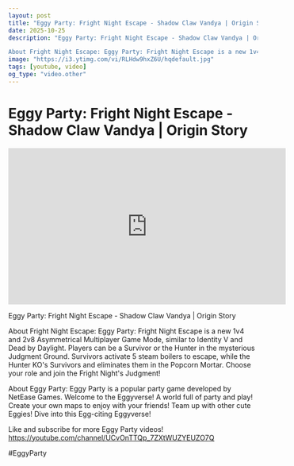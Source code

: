```yaml
---
layout: post
title: "Eggy Party: Fright Night Escape - Shadow Claw Vandya | Origin Story"
date: 2025-10-25
description: "Eggy Party: Fright Night Escape - Shadow Claw Vandya | Origin Story

About Fright Night Escape: Eggy Party: Fright Night Escape is a new 1v4 and 2v8 Asy..."
image: "https://i3.ytimg.com/vi/RLHdw9hxZ6U/hqdefault.jpg"
tags: [youtube, video]
og_type: "video.other"
---
```


<script type="application/ld+json">
{
  "@context": "http://schema.org",
  "@type": "VideoObject",
  "name": "Eggy Party: Fright Night Escape - Shadow Claw Vandya | Origin Story",
  "description": "Eggy Party: Fright Night Escape - Shadow Claw Vandya | Origin Story\n\nAbout Fright Night Escape: Eggy Party: Fright Night Escape is a new 1v4 and 2v8 Asymmetrical Multiplayer Game Mode, similar to Identity V and Dead by Daylight. Players can be a Survivor or the Hunter in the mysterious Judgment Ground. Survivors activate 5 steam boilers to escape, while the Hunter KO's Survivors and eliminates them in the Popcorn Mortar. Choose your role and join the Fright Night's Judgment!\n\nAbout Eggy Party: Eggy Party is a popular party game developed by NetEase Games. Welcome to the Eggyverse! A world full of party and play! Create your own maps to enjoy with your friends! Team up with other cute Eggies! Dive into this Egg-citing Eggyverse!\n\nLike and subscribe for more Eggy Party videos! https://youtube.com/channel/UCvOnTTQp_7ZXtWUZYEUZO7Q \n\n#EggyParty",
  "thumbnailUrl": "https://i3.ytimg.com/vi/RLHdw9hxZ6U/hqdefault.jpg",
  "uploadDate": "2025-10-25T12:00:57",
  "embedUrl": "https://www.youtube.com/embed/RLHdw9hxZ6U",
  "publisher": {
    "@type": "Person",
    "name": "Celo Zaga"
  },
  "mainEntityOfPage": {
    "@type": "WebPage",
    "@id": "https://celozaga.github.io/2025/10/25/eggy-party:-fright-night-escape---shadow-claw-vandya-|-origin-story-RLHdw9hxZ6U.html"
  },
  "duration": "PT0M0S"
}
</script>

<script type="application/ld+json">
{
  "@context": "http://schema.org",
  "@type": "BlogPosting",
  "headline": "Eggy Party: Fright Night Escape - Shadow Claw Vandya | Origin Story",
  "image": "https://i3.ytimg.com/vi/RLHdw9hxZ6U/hqdefault.jpg",
  "publisher": {
    "@type": "Person",
    "name": "Celo Zaga"
  },
  "url": "https://celozaga.github.io/2025/10/25/eggy-party:-fright-night-escape---shadow-claw-vandya-|-origin-story-RLHdw9hxZ6U.html",
  "datePublished": "2025-10-25T12:00:57",
  "dateCreated": "2025-10-25T12:00:57",
  "dateModified": "2025-10-25T12:00:57",
  "description": "Eggy Party: Fright Night Escape - Shadow Claw Vandya | Origin Story\n\nAbout Fright Night Escape: Eggy Party: Fright Night Escape is a new 1v4 and 2v8 Asy...",
  "author": {
    "@type": "Person",
    "name": "Celo Zaga"
  },
  "mainEntityOfPage": {
    "@type": "WebPage",
    "@id": "https://celozaga.github.io/2025/10/25/eggy-party:-fright-night-escape---shadow-claw-vandya-|-origin-story-RLHdw9hxZ6U.html"
  }
}
</script>

<h1 class="youtube-post-title">Eggy Party: Fright Night Escape - Shadow Claw Vandya | Origin Story</h1>

<iframe width="560" height="315" src="https://www.youtube.com/embed/RLHdw9hxZ6U" class="youtube-post-embed" frameborder="0" allowfullscreen></iframe>

<p class="youtube-post-description">Eggy Party: Fright Night Escape - Shadow Claw Vandya | Origin Story

About Fright Night Escape: Eggy Party: Fright Night Escape is a new 1v4 and 2v8 Asymmetrical Multiplayer Game Mode, similar to Identity V and Dead by Daylight. Players can be a Survivor or the Hunter in the mysterious Judgment Ground. Survivors activate 5 steam boilers to escape, while the Hunter KO's Survivors and eliminates them in the Popcorn Mortar. Choose your role and join the Fright Night's Judgment!

About Eggy Party: Eggy Party is a popular party game developed by NetEase Games. Welcome to the Eggyverse! A world full of party and play! Create your own maps to enjoy with your friends! Team up with other cute Eggies! Dive into this Egg-citing Eggyverse!

Like and subscribe for more Eggy Party videos! https://youtube.com/channel/UCvOnTTQp_7ZXtWUZYEUZO7Q 

#EggyParty</p>
